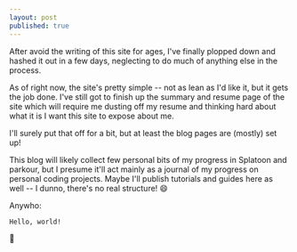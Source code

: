 ```yaml
---
layout: post
published: true
---
```

After avoid the writing of this site for ages, I've finally plopped down and
hashed it out in a few days, neglecting to do much of anything else in the
process.

As of right now, the site's pretty simple -- not as lean as I'd like it, but it
gets the job done. I've still got to finish up the summary and resume page of
the site which will require me dusting off my resume and thinking hard about
what it is I want this site to expose about me.

I'll surely put that off for a bit, but at least the blog pages are (mostly) set
up!

This blog will likely collect few personal bits of my progress in Splatoon and
parkour, but I presume it'll act mainly as a journal of my progress on personal
coding projects. Maybe I'll publish tutorials and guides here as well -- I
dunno, there's no real structure! :smile:

Anywho:

    Hello, world!

:tada:
